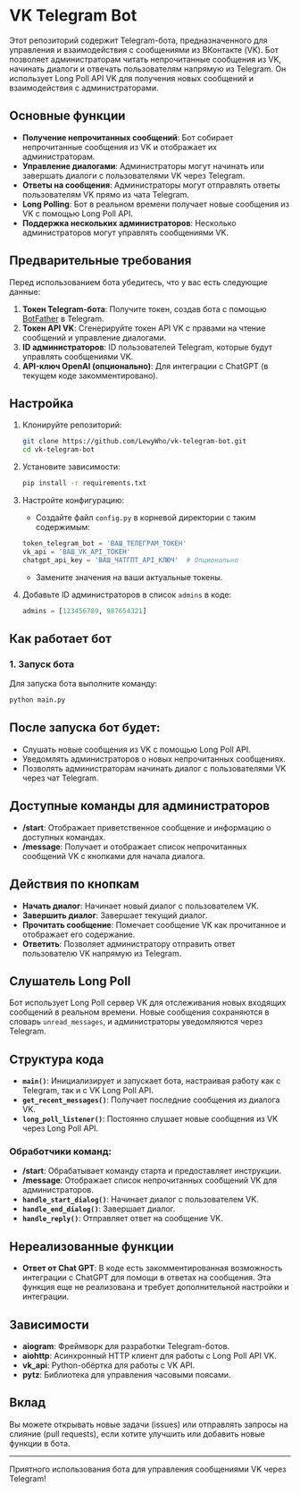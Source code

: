 # VK Telegram Bot

Этот репозиторий содержит Telegram-бота, предназначенного для управления и взаимодействия с сообщениями из ВКонтакте (VK). Бот позволяет администраторам читать непрочитанные сообщения из VK, начинать диалоги и отвечать пользователям напрямую из Telegram. Он использует Long Poll API VK для получения новых сообщений и взаимодействия с администраторами.

## Основные функции

- **Получение непрочитанных сообщений**: Бот собирает непрочитанные сообщения из VK и отображает их администраторам.
- **Управление диалогами**: Администраторы могут начинать или завершать диалоги с пользователями VK через Telegram.
- **Ответы на сообщения**: Администраторы могут отправлять ответы пользователям VK прямо из чата Telegram.
- **Long Polling**: Бот в реальном времени получает новые сообщения из VK с помощью Long Poll API.
- **Поддержка нескольких администраторов**: Несколько администраторов могут управлять сообщениями VK.

## Предварительные требования

Перед использованием бота убедитесь, что у вас есть следующие данные:

1. **Токен Telegram-бота**: Получите токен, создав бота с помощью [BotFather](https://t.me/botfather) в Telegram.
2. **Токен API VK**: Сгенерируйте токен API VK с правами на чтение сообщений и управление диалогами.
3. **ID администраторов**: ID пользователей Telegram, которые будут управлять сообщениями VK.
4. **API-ключ OpenAI (опционально)**: Для интеграции с ChatGPT (в текущем коде закомментировано).

## Настройка

1. Клонируйте репозиторий:

    ```bash
    git clone https://github.com/LewyWho/vk-telegram-bot.git
    cd vk-telegram-bot
    ```

2. Установите зависимости:

    ```bash
    pip install -r requirements.txt
    ```

3. Настройте конфигурацию:

    - Создайте файл `config.py` в корневой директории с таким содержимым:

    ```python
    token_telegram_bot = 'ВАШ_ТЕЛЕГРАМ_ТОКЕН'
    vk_api = 'ВАШ_VK_API_ТОКЕН'
    chatgpt_api_key = 'ВАШ_ЧАТГПТ_API_КЛЮЧ'  # Опционально
    ```

    - Замените значения на ваши актуальные токены.

4. Добавьте ID администраторов в список `admins` в коде:

    ```python
    admins = [123456789, 987654321]
    ```

## Как работает бот

### 1. Запуск бота

Для запуска бота выполните команду:

```bash
python main.py
```
## После запуска бот будет:

- Слушать новые сообщения из VK с помощью Long Poll API.
- Уведомлять администраторов о новых непрочитанных сообщениях.
- Позволять администраторам начинать диалог с пользователями VK через чат Telegram.

## Доступные команды для администраторов

- **/start**: Отображает приветственное сообщение и информацию о доступных командах.
- **/message**: Получает и отображает список непрочитанных сообщений VK с кнопками для начала диалога.

## Действия по кнопкам

- **Начать диалог**: Начинает новый диалог с пользователем VK.
- **Завершить диалог**: Завершает текущий диалог.
- **Прочитать сообщение**: Помечает сообщение VK как прочитанное и отображает его содержание.
- **Ответить**: Позволяет администратору отправить ответ пользователю VK напрямую из Telegram.

## Слушатель Long Poll

Бот использует Long Poll сервер VK для отслеживания новых входящих сообщений в реальном времени. Новые сообщения сохраняются в словарь `unread_messages`, и администраторы уведомляются через Telegram.

## Структура кода

- **`main()`**: Инициализирует и запускает бота, настраивая работу как с Telegram, так и с VK Long Poll API.
- **`get_recent_messages()`**: Получает последние сообщения из диалога VK.
- **`long_poll_listener()`**: Постоянно слушает новые сообщения из VK через Long Poll API.

### Обработчики команд:

- **/start**: Обрабатывает команду старта и предоставляет инструкции.
- **/message**: Отображает список непрочитанных сообщений VK для администраторов.
- **`handle_start_dialog()`**: Начинает диалог с пользователем VK.
- **`handle_end_dialog()`**: Завершает диалог.
- **`handle_reply()`**: Отправляет ответ на сообщение VK.

## Нереализованные функции

- **Ответ от Chat GPT**: В коде есть закомментированная возможность интеграции с ChatGPT для помощи в ответах на сообщения. Эта функция еще не реализована и требует дополнительной настройки и интеграции.

## Зависимости

- **aiogram**: Фреймворк для разработки Telegram-ботов.
- **aiohttp**: Асинхронный HTTP клиент для работы с Long Poll API VK.
- **vk_api**: Python-обёртка для работы с VK API.
- **pytz**: Библиотека для управления часовыми поясами.

## Вклад

Вы можете открывать новые задачи (issues) или отправлять запросы на слияние (pull requests), если хотите улучшить или добавить новые функции в бота.

---

Приятного использования бота для управления сообщениями VK через Telegram!

